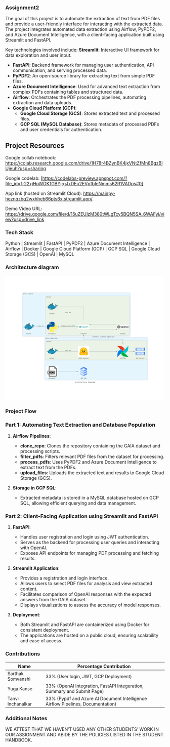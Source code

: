 ### Assignment2

The goal of this project is to automate the extraction of text from PDF files and provide a user-friendly interface for interacting with the extracted data. The project integrates automated data extraction using Airflow, PyPDF2, and Azure Document Intelligence, with a client-facing application built using Streamlit and FastAPI.


Key technologies involved include:
 **Streamlit**: Interactive UI framework for data exploration and user input.
- **FastAPI**: Backend framework for managing user authentication, API communication, and serving processed data.
- **PyPDF2**: An open-source library for extracting text from simple PDF files.
- **Azure Document Intelligence**: Used for advanced text extraction from complex PDFs containing tables and structured data.
- **Airflow**: Orchestrates the PDF processing pipelines, automating extraction and data uploads.
- **Google Cloud Platform (GCP)**:
  - **Google Cloud Storage (GCS)**: Stores extracted text and processed files.
  - **GCP SQL (MySQL Database)**: Stores metadata of processed PDFs and user credentials for authentication.

## Project Resources

Google collab notebook: https://colab.research.google.com/drive/1H78r4BZynBK4jxVNtZfMn8BgzBlUjeuh?usp=sharing

Google codelab: [https://codelabs-preview.appspot.com/?file_id=1r22xjHpWOK1GBYjrgJxDEu2EVpfbIeNmms62R1VADps#0]

App link (hosted on Streamlit Cloud): https://mainpy-heznqzbq2wxhheb66pts6x.streamlit.app/

Demo Video URL: https://drive.google.com/file/d/15uZEUIzM380tWLgTcy5BQN5SA_6WAFyi/view?usp=drive_link

### Tech Stack
Python | Streamlit | FastAPI | PyPDF2 | Azure Document Intelligence | Airflow | Docker | Google Cloud Platform (GCP) | GCP SQL | Google Cloud Storage (GCS) | OpenAI | MySQL

### Architecture diagram ###

![image](Diagrams/architecture_diagram.png)

### Project Flow

### Part 1: Automating Text Extraction and Database Population
1. **Airflow Pipelines**:
   - **clone_repo**: Clones the repository containing the GAIA dataset and processing scripts.
   - **filter_pdfs**: Filters relevant PDF files from the dataset for processing.
   - **process_pdfs**: Uses PyPDF2 and Azure Document Intelligence to extract text from the PDFs.
   - **upload_files**: Uploads the extracted text and results to Google Cloud Storage (GCS).

2. **Storage in GCP SQL**:
   - Extracted metadata is stored in a MySQL database hosted on GCP SQL, allowing efficient querying and data management.

### Part 2: Client-Facing Application using Streamlit and FastAPI
1. **FastAPI**:
   - Handles user registration and login using JWT authentication.
   - Serves as the backend for processing user queries and interacting with OpenAI.
   - Exposes API endpoints for managing PDF processing and fetching results.
   
2. **Streamlit Application**:
   - Provides a registration and login interface.
   - Allows users to select PDF files for analysis and view extracted content.
   - Facilitates comparison of OpenAI responses with the expected answers from the GAIA dataset.
   - Displays visualizations to assess the accuracy of model responses.

3. **Deployment**:
   - Both Streamlit and FastAPI are containerized using Docker for consistent deployment.
   - The applications are hosted on a public cloud, ensuring scalability and ease of access.


### Contributions

| Name                            | Percentage Contribution |
| ------------------------------- | ----------------------- |
| Sarthak Somvanshi               | 33% (User login, JWT, GCP Deployment)                    |
| Yuga Kanse                      | 33%  (OpenAI Integration, FastAPI Integeration, Summary and Submit Page)                  |
| Tanvi Inchanalkar               | 33% (Pypdf and Azure AI Document Intelligence Airflow Pipelines, Documentation)                   |

### Additional Notes
WE ATTEST THAT WE HAVEN’T USED ANY OTHER STUDENTS’ WORK IN OUR ASSIGNMENT AND ABIDE BY THE POLICIES LISTED IN THE STUDENT HANDBOOK. 

